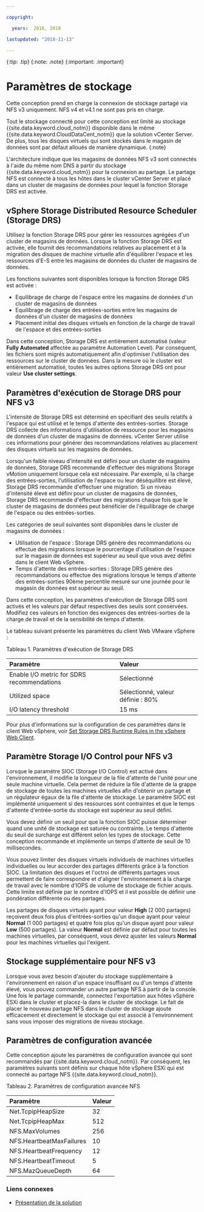 ```yaml
---

copyright:

  years:  2016, 2018

lastupdated: "2018-11-13"

---
```


{:tip: .tip}
{:note: .note}
{:important: .important}

# Paramètres de stockage

Cette conception prend en charge la connexion de stockage partagé via NFS v3 uniquement. NFS v4 et v4.1 ne sont pas pris en charge.

Tout le stockage connecté pour cette conception est limité au stockage {{site.data.keyword.cloud_notm}} disponible dans le même {{site.data.keyword.CloudDataCent_notm}} que la solution vCenter Server. De plus, tous les disques virtuels qui sont stockés dans le magasin de données sont par défaut alloués de manière dynamique.
{:note}

L'architecture indique que les magasins de données NFS v3 sont connectés à l'aide du même nom DNS à partir du stockage {{site.data.keyword.cloud_notm}} pour la connexion au partage. Le partage NFS est connecté à tous les hôtes dans le cluster vCenter Server et placé dans un cluster de magasins de données pour lequel la fonction Storage DRS est activée.

## vSphere Storage Distributed Resource Scheduler (Storage DRS)

Utilisez la fonction Storage DRS pour gérer les ressources agrégées d'un cluster de magasins de données. Lorsque la fonction Storage DRS est activée, elle fournit des recommandations relatives au placement et à la migration des disques de machine virtuelle afin d'équilibrer l'espace et les ressources d'E-S entre les magasins de données du cluster de magasins de données.

Les fonctions suivantes sont disponibles lorsque la fonction Storage DRS est activée :
* Equilibrage de charge de l'espace entre les magasins de données d'un cluster de magasins de données
* Equilibrage de charge des entrées-sorties entre les magasins de données d'un cluster de magasins de données
* Placement initial des disques virtuels en fonction de la charge de travail de l'espace et des entrées-sorties

Dans cette conception, Storage DRS est entièrement automatisé (valeur **Fully Automated** affectée au paramètre Automation Level). Par conséquent, les fichiers sont migrés automatiquement afin d'optimiser l'utilisation des ressources sur le cluster de données. Dans la mesure où le cluster est entièrement automatisé, toutes les autres options Storage DRS ont pour valeur **Use cluster settings**.

## Paramètres d'exécution de Storage DRS pour NFS v3

L'intensité de Storage DRS est déterminé en spécifiant des seuils relatifs à l'espace qui est utilisé et le temps d'attente des entrées-sorties. Storage DRS collecte des informations d'utilisation de ressource pour les magasins de données d'un cluster de magasins de données. vCenter Server utilise ces informations pour générer des recommandations relatives au placement des disques virtuels sur les magasins de données.

Lorsqu'un faible niveau d'intensité est défini pour un cluster de magasins de données, Storage DRS recommande d'effectuer des migrations Storage vMotion uniquement lorsque cela est nécessaire. Par exemple, si la charge des entrées-sorties, l'utilisation de l'espace ou leur déséquilibre est élevé, Storage DRS recommande d'effectuer une migration. Si un niveau d'intensité élevé est défini pour un cluster de magasins de données, Storage DRS recommande d'effectuer des migrations chaque fois que le cluster de magasins de données peut bénéficier de l'équilibrage de charge de l'espace ou des entrées-sorties.

Les catégories de seuil suivantes sont disponibles dans le cluster de magasins de données :

* Utilisation de l'espace : Storage DRS génère des recommandations ou effectue des migrations lorsque le pourcentage d'utilisation de l'espace sur le magasin de données est supérieur au seuil que vous avez défini dans le client Web vSphere.
* Temps d'attente des entrées-sorties : Storage DRS génère des recommandations ou effectue des migrations lorsque le temps d'attente des entrées-sorties 90ème percentile mesuré sur une journée pour le magasin de données est supérieur au seuil.

Dans cette conception, les paramètres d'exécution de Storage DRS sont activés et les valeurs par défaut respectives des seuils sont conservées. Modifiez ces valeurs en fonction des exigences des entrées-sorties de la charge de travail et de la sensibilité de temps d'attente.

Le tableau suivant présente les paramètres du client Web VMware vSphere :

Tableau 1. Paramètres d'exécution de Storage DRS

| Paramètre       | Valeur  |
|:--------------- |:------ |
| Enable I/O metric for SDRS recommendations | Sélectionné |
| Utilized space | Sélectionné, valeur définie : 80% |
| I/O latency threshold | 15 ms |

Pour plus d'informations sur la configuration de ces paramètres dans le client Web vSphere, voir [Set Storage DRS Runtime Rules in the vSphere Web Client](https://docs.vmware.com/en/VMware-vSphere/5.5/com.vmware.vsphere.resmgmt.doc/GUID-AD2D13CE-539B-48C3-BBC9-E55A834874F0.html).

## Paramètre Storage I/O Control pour NFS v3

Lorsque le paramètre SIOC (Storage I/O Control) est activé dans l'environnement, il modifie la longueur de la file d'attente de l'unité pour une seule machine virtuelle. Cela permet de réduire la file d'attente de la grappe de stockage de toutes les machines virtuelles afin d'obtenir un partage et un régulateur égaux de la file d'attente de stockage. Le paramètre SIOC est implémenté uniquement si des ressources sont contraintes et que le temps d'attente d'entrée-sortie du stockage est supérieur au seuil défini.

Vous devez définir un seuil pour que la fonction SIOC puisse déterminer quand une unité de stockage est saturée ou contrainte. Le temps d'attente du seuil de surcharge est différent selon les types de stockage. Cette conception recommande et implémente un temps d'attente de seuil de 10 millisecondes.

Vous pouvez limiter des disques virtuels individuels de machines virtuelles individuelles ou leur accorder des partages différents grâce à la fonction SIOC. La limitation des disques et l'octroi de différents partages vous permettent de faire correspondre et d'aligner l'environnement à la charge de travail avec le nombre d'IOPS de volume de stockage de fichier acquis. Cette limite est définie par le nombre d'IOPS et il est possible de définir une pondération différente ou des partages.

Les partages de disques virtuels ayant pour valeur **High** (2 000 partages) reçoivent deux fois plus d'entrées-sorties qu'un disque ayant pour valeur **Normal** (1 000 partages) et quatre fois plus qu'un disque ayant pour valeur **Low** (500 partages). La valeur **Normal** est définie par défaut pour toutes les machines virtuelles, par conséquent, vous devez ajuster les valeurs **Normal** pour les machines virtuelles qui l'exigent.

## Stockage supplémentaire pour NFS v3

Lorsque vous avez besoin d'ajouter du stockage supplémentaire à l'environnement en raison d'un espace insuffisant ou d'un temps d'attente élevé, vous pouvez commander un autre partage NFS à partir de la console. Une fois le partage commandé, connectez l'exportation aux hôtes vSphere ESXi dans le cluster et placez-la dans le cluster de stockage. Le fait de placer le nouveau partage NFS dans le cluster de stockage ajoute efficacement et directement le stockage qui est associé à l'environnement sans vous imposer des migrations de niveau stockage.

## Paramètres de configuration avancée

Cette conception ajoute les paramètres de configuration avancée qui sont recommandés par {{site.data.keyword.cloud_notm}}. Par conséquent, les paramètres suivants sont définis sur chaque hôte vSphere ESXi qui est connecté au partage NFS {{site.data.keyword.cloud_notm}}.

Tableau 2. Paramètres de configuration avancée NFS

| Paramètre       | Valeur  |
|:--------------- |:------ |
| Net.TcpipHeapSize | 32 |
| Net.TcpipHeapMax | 512 |
| NFS.MaxVolumes | 256 |
| NFS.HeartbeatMaxFailures | 10 |
| NFS.HeartbeatFrequency  | 12 |
| NFS.HeartbeatTimeout | 5 |
| NFS.MazQueueDepth | 64 |

### Liens connexes

* [Présentation de la solution](../solution/solution_overview.html)
